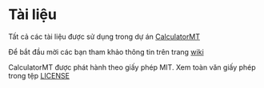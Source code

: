 # Tài liệu
Tất cả các tài liệu được sử dụng trong dự án [CalculatorMT](https://github.com/CookiesTCU/CalculatorMT)

Để bắt đầu mời các bạn tham khảo thông tin trên trang [wiki](https://github.com/CookiesTCU/doc/wiki)

CalculatorMT được phát hành theo giấy phép MIT. Xem toàn văn giấy phép trong tệp [LICENSE](https://github.com/CookiesTCU/CalculatorMT/blob/master/LICENSE)
